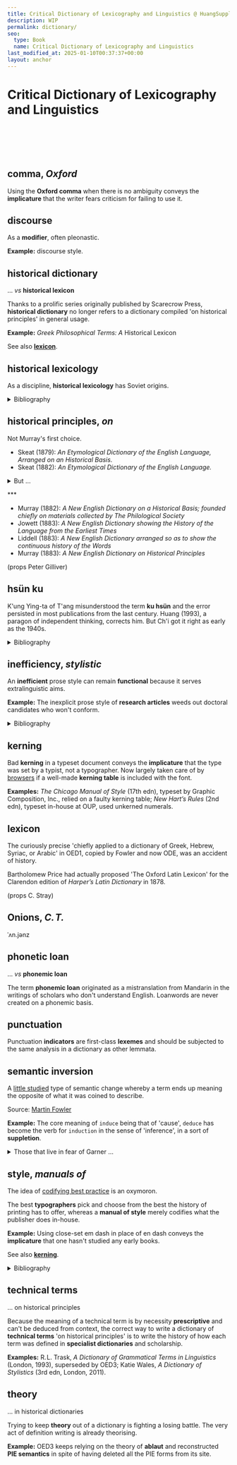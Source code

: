 ```yaml
---
title: Critical Dictionary of Lexicography and Linguistics @ HuangSupplement
description: WIP
permalink: dictionary/
seo:
  type: Book
  name: Critical Dictionary of Lexicography and Linguistics
last_modified_at: 2025-01-10T00:37:37+00:00
layout: anchor
---
```

# Critical Dictionary of Lexicography and Linguistics
&nbsp;  
&nbsp;  
&nbsp;  
&nbsp;  
## comma, _Oxford_

Using the **Oxford comma** when there is no ambiguity conveys the **implicature** that the writer fears criticism for failing to use it.

## discourse

As a **modifier**, often pleonastic.

**Example:** discourse style.

## historical dictionary
… _vs_ **historical lexicon**

Thanks to a prolific series originally published by Scarecrow Press, **historical dictionary** no longer refers to a dictionary compiled 'on historical principles' in general usage.

**Example:** _Greek Philosophical Terms: A_ Historical Lexicon

See also [**lexicon**](#lexicon).

## historical lexicology

As a discipline, **historical lexicology** has Soviet origins.

<details>
    <summary>Bibliography</summary>
    <br>
    <ul>
      <li>Considine, John, 'Historical Lexicology', in idem (ed.), <em>Webs of Words: New Studies in Historical Lexicology</em> (Newcastle upon Tyne, 2010), viii–ix.</li>
    </ul>
</details>

## historical principles, _on_

Not Murray's first choice.

- Skeat (1879): _An Etymological Dictionary of the English Language, Arranged on an Historical Basis._
- Skeat (1882): _An Etymological Dictionary of the English Language._
<p><details>
    <summary>But …</summary>
… the wording 'arranged on an historical basis' continued to be used at least as late as 1925 (Gilliver spotted it in an advertisement in the <em>Spectator</em> 17 Oct 1925, p. 678).
</details></p>

<span align="center">***</span>

- Murray (1882): _A New English Dictionary on a Historical Basis; founded chiefly on
materials collected by The Philological Society_
- Jowett (1883): _A New English Dictionary showing the History of the Language from the Earliest Times_
- Liddell (1883): _A New English Dictionary arranged so as to show the continuous history of the Words_
- Murray (1883): _A New English Dictionary on Historical Principles_

(props Peter Gilliver)

## hsün ku

K'ung Ying-ta of T'ang misunderstood the term **ku hsün** and the error persisted in most publications from the last century. Huang (1993), a paragon of independent thinking, corrects him. But Ch'i got it right as early as the 1940s.

<details>
    <summary>Bibliography</summary>
    <br>
    <ul>
      <li>黃懷信, '"Hsün ku" tê yu lai chi han i', <em>Hsi pei ta hsüeh hsüeh pao</em>, 23/4 (1993), 79–81.</li>
      <li>齊佩瑢, <em>Hsün ku hsüeh kai lun</em> (Peking, 1984), 1–12.</li>
    </ul>
</details>

## inefficiency, _stylistic_

An **inefficient** prose style can remain **functional** because it serves extralinguistic aims.

**Example:** The inexplicit prose style of **research articles** weeds out doctoral candidates who won't conform.

<details>
    <summary>Bibliography</summary>
    <br>
    <ul>
      <li>Biber, Douglas, and Bethany Gray, <em>Grammatical Complexity in Academic English: Linguistic Change in Writing</em> (Cambridge, 2016).</li>
      <li>Schmidt, Jeff, <em>Disciplined Minds: A Critical Look at Salaried Professionals and the Soul-battering System That Shapes Their Lives</em> (Lanham, 2000).</li>
    </ul>
</details>

## kerning

Bad **kerning** in a typeset document conveys the **implicature** that the type was set by a typist, not a typographer. Now largely taken care of by [browsers](https://www.w3.org/TR/css-fonts-4/#font-kerning-prop) if a well-made **kerning table** is included with the font.

**Examples:** _The Chicago Manual of Style_ (17th edn), typeset by Graphic Composition, Inc., relied on a faulty kerning table; _New Hart’s Rules_ (2nd edn), typeset in-house at OUP, used unkerned numerals.

## lexicon

The curiously precise 'chiefly applied to a dictionary of Greek, Hebrew, Syriac, or Arabic' in OED1, copied by Fowler and now ODE, was an accident of history.

Bartholomew Price had actually proposed 'The Oxford Latin Lexicon' for the Clarendon edition of _Harper’s Latin Dictionary_ in 1878.

(props C. Stray)

## Onions, _C.&#8202;T._

ˈʌn.jənz

## phonetic loan
… _vs_ **phonemic loan**

The term **phonemic loan** originated as a mistranslation from Mandarin in the writings of scholars who don't understand English. Loanwords are never created on a phonemic basis.

## punctuation

Punctuation **indicators** are first-class **lexemes** and should be subjected to the same analysis in a dictionary as other lemmata.

## semantic inversion

A [little studied](https://traugottpeople.sites.stanford.edu/sites/g/files/sbiybj28616/files/media/file/traugott2017a.pdf) type of semantic change whereby a term ends up meaning the opposite of what it was coined to describe.

Source: [Martin Fowler](https://martinfowler.com/bliki/SemanticDiffusion.html#:~:text=Semantic%20Inversion)

**Example:** The core meaning of `induce` being that of 'cause', `deduce` has become the verb for `induction` in the sense of 'inference', in a sort of **suppletion**.

<details>
    <summary>Those that live in fear of Garner …</summary>
… can nevertheless still write things like 'whereas in principle historical dictionaries proceed by <em>induction</em> from quotations to definition, this is impracticable in the case of terminology: the changing senses of geek can be <em>induced</em> from quotation evidence'.
</details>

## style, _manuals of_

The idea of [codifying best practice](https://www.chicagomanualofstyle.org/book/ed18/frontmatter/acknow.html#:~:text=codify%20the%20best%20practices) is an oxymoron.

The best **typographers** pick and choose from the best the history of printing has to offer, whereas a **manual of style** merely codifies what the publisher does in-house.

**Example:** Using close-set em dash in place of en dash conveys the **implicature** that one hasn't studied any early books.

See also [**kerning**](#kerning).

<details>
    <summary>Bibliography</summary>
    <br>
    <ul>
      <li>The last edition of the <a href="http://ling.ed.ac.uk/~gpullum/LandOfTheFree.pdf">unfortunately</a> titled <em>Elements of Typographic Style</em> is version 4.3 from 2019.</li>
    </ul>
</details>

## technical terms
… on historical principles

Because the meaning of a technical term is by necessity **prescriptive** and can't be deduced from context, the correct way to write a dictionary of **technical terms** 'on historical principles' is to write the history of how each term was defined in **specialist dictionaries** and scholarship.

**Examples:** R.&#8202;L. Trask, _A Dictionary of Grammatical Terms in Linguistics_ (London, 1993), superseded by OED3; Katie Wales, _A Dictionary of Stylistics_ (3rd edn, London, 2011).

## theory
… in historical dictionaries

Trying to keep **theory** out of a dictionary is fighting a losing battle. The very act of definition writing is already theorising.

**Example:** OED3 keeps relying on the theory of **ablaut** and reconstructed **PIE semantics** in spite of having deleted all the PIE forms from its site.
